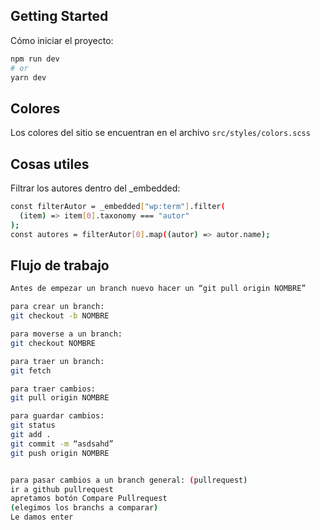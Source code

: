 ## Getting Started

Cómo iniciar el proyecto:

```bash
npm run dev
# or
yarn dev
```

## Colores

Los colores del sitio se encuentran en el archivo `src/styles/colors.scss`

## Cosas utiles

Filtrar los autores dentro del \_embedded:

```bash
const filterAutor = _embedded["wp:term"].filter(
  (item) => item[0].taxonomy === "autor"
);
const autores = filterAutor[0].map((autor) => autor.name);
```

## Flujo de trabajo

```bash
Antes de empezar un branch nuevo hacer un “git pull origin NOMBRE”

para crear un branch:
git checkout -b NOMBRE

para moverse a un branch:
git checkout NOMBRE

para traer un branch:
git fetch

para traer cambios:
git pull origin NOMBRE

para guardar cambios:
git status
git add .
git commit -m “asdsahd”
git push origin NOMBRE


para pasar cambios a un branch general: (pullrequest)
ir a github pullrequest
apretamos botón Compare Pullrequest
(elegimos los branchs a comparar)
Le damos enter
```
